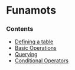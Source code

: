 # Funamots

### Contents

- [Defining a table](./defining-tables.md)
- [Basic Operations](./basic-operations.md)
- [Querying](./querying.md)
- [Conditional Operators](./conditional-operators.md)
